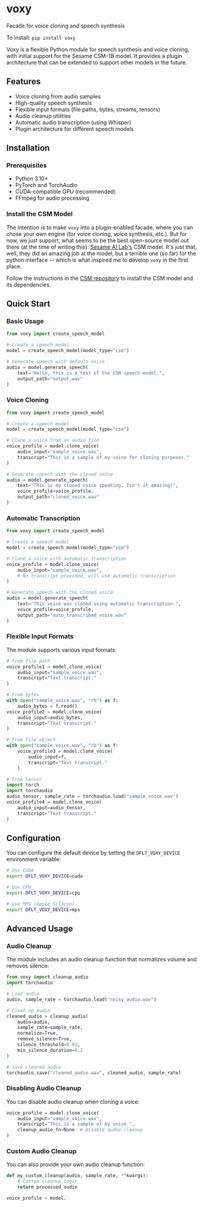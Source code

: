 # voxy

Facade for voice cloning and speech synthesis

To install:	```pip install voxy```

Voxy is a flexible Python module for speech synthesis and voice cloning, with initial support for the Sesame CSM-1B model. It provides a plugin architecture that can be extended to support other models in the future.

## Features

- Voice cloning from audio samples
- High-quality speech synthesis
- Flexible input formats (file paths, bytes, streams, tensors)
- Audio cleanup utilities
- Automatic audio transcription (using Whisper)
- Plugin architecture for different speech models

## Installation

### Prerequisites

- Python 3.10+
- PyTorch and TorchAudio
- CUDA-compatible GPU (recommended)
- FFmpeg for audio processing

### Install the CSM Model

The intention is to make `voxy` into a plugin-enabled facade, where you can chose your 
own engine (for voice cloning, voice synthesis, etc.). 
But for now, we just support, what seems to be the best open-source model out there
(at the time of writing this): 
[Sesame AI Lab's](https://www.sesame.com/research/crossing_the_uncanny_valley_of_voice) 
CSM model. It's just that, well, they did an amazing job at the model, but a terrible one
(so far) for the python interface -- which is what inspired me to develop `voxy` 
in the first place.

Follow the instructions in the [CSM repository](https://github.com/SesameAILabs/csm) 
to install the CSM model and its dependencies.

## Quick Start

### Basic Usage

```python
from voxy import create_speech_model

# Create a speech model
model = create_speech_model(model_type="csm")

# Generate speech with default voice
audio = model.generate_speech(
    text="Hello, this is a test of the CSM speech model.", 
    output_path="output.wav"
)
```

### Voice Cloning

```python
from voxy import create_speech_model

# Create a speech model
model = create_speech_model(model_type="csm")

# Clone a voice from an audio file
voice_profile = model.clone_voice(
    audio_input="sample_voice.wav",
    transcript="This is a sample of my voice for cloning purposes."
)

# Generate speech with the cloned voice
audio = model.generate_speech(
    text="This is my cloned voice speaking. Isn't it amazing?",
    voice_profile=voice_profile,
    output_path="cloned_voice.wav"
)
```

### Automatic Transcription

```python
from voxy import create_speech_model

# Create a speech model
model = create_speech_model(model_type="csm")

# Clone a voice with automatic transcription
voice_profile = model.clone_voice(
    audio_input="sample_voice.wav",
    # No transcript provided, will use automatic transcription
)

# Generate speech with the cloned voice
audio = model.generate_speech(
    text="This voice was cloned using automatic transcription.",
    voice_profile=voice_profile,
    output_path="auto_transcribed_voice.wav"
)
```

### Flexible Input Formats

The module supports various input formats:

```python
# From file path
voice_profile1 = model.clone_voice(
    audio_input="sample_voice.wav",
    transcript="Text transcript."
)

# From bytes
with open("sample_voice.wav", "rb") as f:
    audio_bytes = f.read()
voice_profile2 = model.clone_voice(
    audio_input=audio_bytes,
    transcript="Text transcript."
)

# From file object
with open("sample_voice.wav", "rb") as f:
    voice_profile3 = model.clone_voice(
        audio_input=f,
        transcript="Text transcript."
    )

# From tensor
import torch
import torchaudio
audio_tensor, sample_rate = torchaudio.load("sample_voice.wav")
voice_profile4 = model.clone_voice(
    audio_input=audio_tensor,
    transcript="Text transcript."
)
```

## Configuration

You can configure the default device by setting the `DFLT_VOXY_DEVICE` environment variable:

```bash
# Use CUDA
export DFLT_VOXY_DEVICE=cuda

# Use CPU
export DFLT_VOXY_DEVICE=cpu

# Use MPS (Apple Silicon)
export DFLT_VOXY_DEVICE=mps
```

## Advanced Usage

### Audio Cleanup

The module includes an audio cleanup function that normalizes volume and removes silence:

```python
from voxy import cleanup_audio
import torchaudio

# Load audio
audio, sample_rate = torchaudio.load("noisy_audio.wav")

# Clean up audio
cleaned_audio = cleanup_audio(
    audio=audio,
    sample_rate=sample_rate,
    normalize=True,
    remove_silence=True,
    silence_threshold=0.02,
    min_silence_duration=0.2
)

# Save cleaned audio
torchaudio.save("cleaned_audio.wav", cleaned_audio, sample_rate)
```

### Disabling Audio Cleanup

You can disable audio cleanup when cloning a voice:

```python
voice_profile = model.clone_voice(
    audio_input="sample_voice.wav",
    transcript="This is a sample of my voice.",
    cleanup_audio_fn=None  # Disable audio cleanup
)
```

### Custom Audio Cleanup

You can also provide your own audio cleanup function:

```python
def my_custom_cleanup(audio, sample_rate, **kwargs):
    # Custom cleanup logic
    return processed_audio

voice_profile = model.